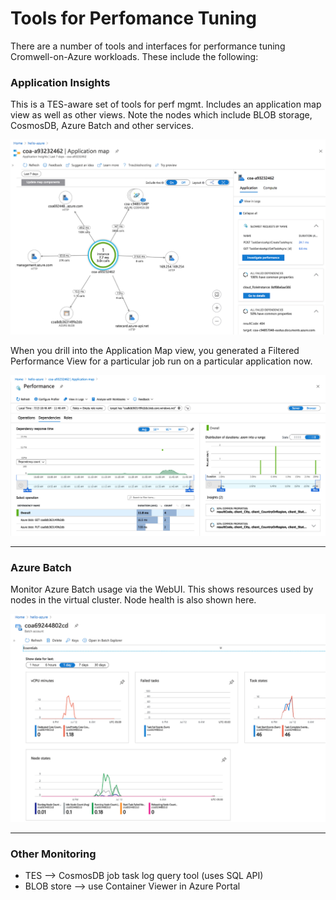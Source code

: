 # Tools for Perfomance Tuning

There are a number of tools and interfaces for performance tuning Cromwell-on-Azure workloads.  These include the following:

### Application Insights

This is a TES-aware set of tools for perf mgmt.  Includes an application map view as well as other views.  Note the nodes which include BLOB storage, CosmosDB, Azure Batch and other services.

![App Map](../images/map.png)

When you drill into the Application Map view, you generated a Filtered Performance View for a particular job run on a particular application now.

![App Map Filtered](../images/app-insights.png)

---

### Azure Batch 

Monitor Azure Batch usage via the WebUI.  This shows resources used by nodes in the virtual cluster.  Node health is also shown here.

![Batch](../images/batch.png)

---
### Other Monitoring 
- TES --> CosmosDB job task log query tool (uses SQL API)
- BLOB store --> use Container Viewer in Azure Portal


